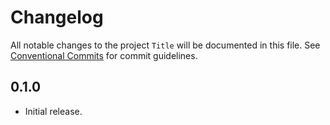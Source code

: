 # Changelog

All notable changes to the project `Title` will be documented in this file.
See [Conventional Commits](https://conventionalcommits.org) for commit guidelines.

## 0.1.0

- Initial release.
